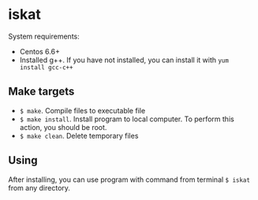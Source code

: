 # iskat

System requirements:

 * Centos 6.6+
 * Installed g++. If you have not installed, you can install it with 
 	`yum install gcc-c++`


## Make targets
 * `$ make`. Compile files to executable file
 * `$ make install`. Install program to local computer. To perform this action, you should be root.
 * `$ make clean`. Delete temporary files

## Using

After installing, you can use program with command from terminal `$ iskat` from any directory.